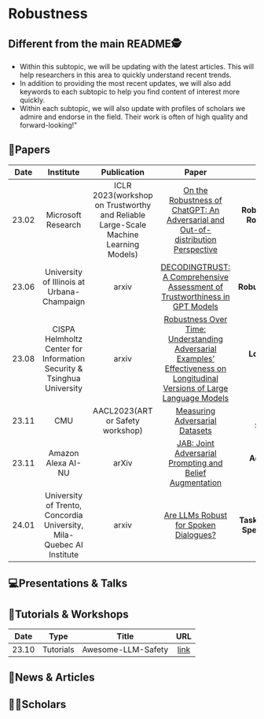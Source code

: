 # Robustness

## Different from the main README🕵️

- Within this subtopic, we will be updating with the latest articles. This will help researchers in this area to quickly understand recent trends.
- In addition to providing the most recent updates, we will also add keywords to each subtopic to help you find content of interest more quickly.
- Within each subtopic, we will also update with profiles of scholars we admire and endorse in the field. Their work is often of high quality and forward-looking!"

## 📑Papers

| Date  |                               Institute                               |                                     Publication                                     |                                                                             Paper                                                                             |                                      Keywords                                      |
|:-----:|:---------------------------------------------------------------------:|:-----------------------------------------------------------------------------------:|:-------------------------------------------------------------------------------------------------------------------------------------------------------------:|:----------------------------------------------------------------------------------:|
| 23.02 |                          Microsoft Research                           | ICLR 2023(workshop on Trustworthy and Reliable Large-Scale Machine Learning Models) |                     [On the Robustness of ChatGPT: An Adversarial and Out-of-distribution Perspective](https://arxiv.org/abs/2302.12095)                      | **Robustness Evaluation**&**Adversarial Robustness**&**Out-of-Distribution (OOD)** |
| 23.06 |              University of Illinois at Urbana-Champaign               |                                        arxiv                                        |                        [DECODINGTRUST: A Comprehensive Assessment of Trustworthiness in GPT Models](https://arxiv.org/abs/2306.11698)                         |                 **Robustness**&**Ethics**&**Privacy**&**Toxicity**                 |
| 23.08 | CISPA Helmholtz Center for Information Security & Tsinghua University |                                        arxiv                                        | [Robustness Over Time: Understanding Adversarial Examples’ Effectiveness on Longitudinal Versions of Large Language Models](https://arxiv.org/abs/2308.07847) |                  **Longitudinal Study**&**Robustness Assessment**                  |
| 23.11 |                                  CMU                                  |                          AACL2023(ART or Safety workshop)                           |                                              [Measuring Adversarial Datasets](https://arxiv.org/abs/2311.03566)                                               |         **Adversarial Robustness**&**AI Safety**&**Adversarial Datasets**          |
| 23.11 |                          Amazon Alexa AI-NU                           |                                        arXiv                                        |                                 [JAB: Joint Adversarial Prompting and Belief Augmentation](https://arxiv.org/abs/2311.09473)                                  |          **Adversarial Prompting**&T**oxicity Reduction**&**Robustness**           |
| 24.01 | University of Trento, Concordia University, Mila-Quebec AI Institute  |                                        arxiv                                        |                                           [Are LLMs Robust for Spoken Dialogues?](https://arxiv.org/abs/2401.02297)                                           |  **Task-Oriented Dialogues**&**Automatic Speech Recognition**&**Error Analysis**   |



## 💻Presentations & Talks


## 📖Tutorials & Workshops

| Date  |   Type    |       Title        |                         URL                          |
|:-----:|:---------:|:------------------:|:----------------------------------------------------:|
| 23.10 | Tutorials | Awesome-LLM-Safety | [link](https://github.com/ydyjya/Awesome-LLM-Safety) |

## 📰News & Articles

## 🧑‍🏫Scholars